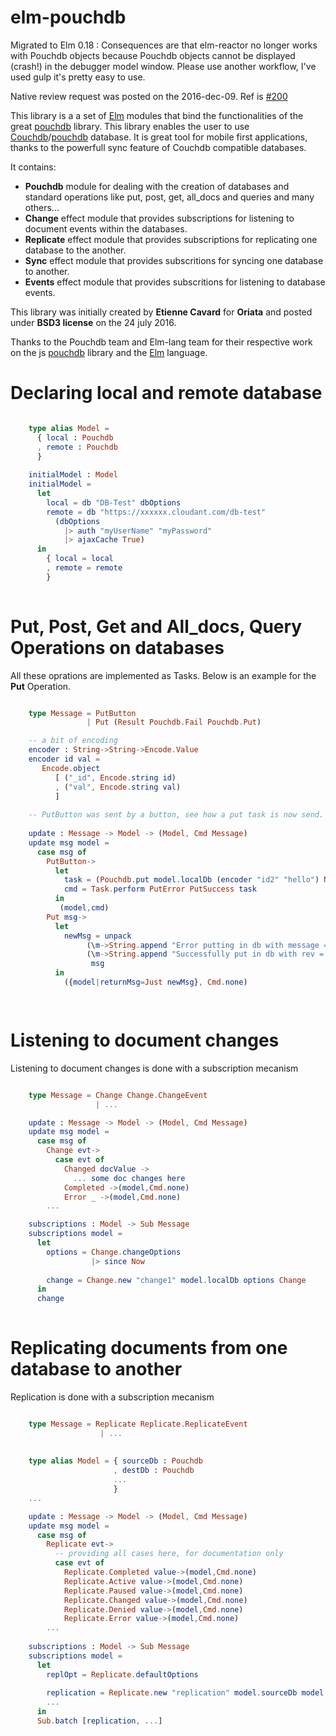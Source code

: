# elm-pouchdb

Migrated to Elm 0.18 : Consequences are that elm-reactor no longer works with Pouchdb objects because Pouchdb objects cannot be displayed (crash!) in the debugger model window.
Please use another workflow, I've used gulp it's pretty easy to use.

Native review request was posted on the 2016-dec-09. Ref is [#200](https://github.com/elm-lang/package.elm-lang.org/issues/200) 

This library is a a set of [Elm](http://www.elm-lang.org/) modules that bind the functionalities of the great [pouchdb](https://pouchdb.com/) library. This library enables the user to use [Couchdb](http://couchdb.apache.org/)/[pouchdb](https://pouchdb.com/) database. It is great tool for mobile first applications, thanks to the powerfull sync feature of Couchdb compatible databases.


It contains:
- **Pouchdb** module for dealing with the creation of databases and standard operations like put, post, get, all_docs and queries and many others...
- **Change** effect module that provides subscriptions for listening to document events within the databases.
- **Replicate** effect module that provides subscriptions for replicating one database to the another.
- **Sync** effect module that provides subscritions for syncing one database to another.
-  **Events** effect module that provides subscritions for listening to database events.


This library was initially created by **Etienne Cavard** for **Oriata** and posted under **BSD3 license** on the 24 july 2016.


Thanks to the Pouchdb team and Elm-lang team for their respective work on the js [pouchdb](https://pouchdb.com/) library and the [Elm](http://www.elm-lang.org/) language.


# Declaring local and remote database

```elm

    type alias Model =
      { local : Pouchdb
      , remote : Pouchdb
      }
    
    initialModel : Model
    initialModel =
      let
        local = db "DB-Test" dbOptions
        remote = db "https://xxxxxx.cloudant.com/db-test"
          (dbOptions
            |> auth "myUserName" "myPassword"
            |> ajaxCache True)
      in 
        { local = local
        , remote = remote
        }
        
```
# Put, Post, Get and All_docs, Query Operations on databases

All these oprations are implemented as Tasks. Below is an example for the **Put** Operation.

```elm

    type Message = PutButton
                 | Put (Result Pouchdb.Fail Pouchdb.Put)

    -- a bit of encoding
    encoder : String->String->Encode.Value
    encoder id val =
       Encode.object
          [ ("_id", Encode.string id)
          , ("val", Encode.string val)
          ]
    
    -- PutButton was sent by a button, see how a put task is now send.
    
    update : Message -> Model -> (Model, Cmd Message)
    update msg model =
      case msg of
        PutButton->
          let 
            task = (Pouchdb.put model.localDb (encoder "id2" "hello") Nothing)
            cmd = Task.perform PutError PutSuccess task
          in
           (model,cmd)
        Put msg->
          let
            newMsg = unpack
                 (\m->String.append "Error putting in db with message = " m.message)
                 (\m->String.append "Successfully put in db with rev = " m.rev)
                  msg
          in
            ({model|returnMsg=Just newMsg}, Cmd.none)

        
```


# Listening to document changes

Listening to document changes is done with a subscription mecanism

```elm

    type Message = Change Change.ChangeEvent
                   | ...

    update : Message -> Model -> (Model, Cmd Message)
    update msg model =
      case msg of
        Change evt->
          case evt of
            Changed docValue ->
              ... some doc changes here
            Completed ->(model,Cmd.none)
            Error _ ->(model,Cmd.none)
        ...

    subscriptions : Model -> Sub Message
    subscriptions model =
      let
        options = Change.changeOptions
                  |> since Now
        
        change = Change.new "change1" model.localDb options Change
      in
      change
      
```



# Replicating documents from one database to another

Replication is done with a subscription mecanism

```elm

    type Message = Replicate Replicate.ReplicateEvent
                    | ...
    
    
    type alias Model = { sourceDb : Pouchdb
                       , destDb : Pouchdb
                       ...
                       }
    ...

    update : Message -> Model -> (Model, Cmd Message)
    update msg model =
      case msg of
        Replicate evt->
          -- providing all cases here, for documentation only
          case evt of
            Replicate.Completed value->(model,Cmd.none)
            Replicate.Active value->(model,Cmd.none)
            Replicate.Paused value->(model,Cmd.none)
            Replicate.Changed value->(model,Cmd.none)
            Replicate.Denied value->(model,Cmd.none)
            Replicate.Error value->(model,Cmd.none)
        ...
    
    subscriptions : Model -> Sub Message
    subscriptions model =
      let
        replOpt = Replicate.defaultOptions
        
        replication = Replicate.new "replication" model.sourceDb model.destDb replOpt Replicate
        ...
      in
      Sub.batch [replication, ...]
      
```
